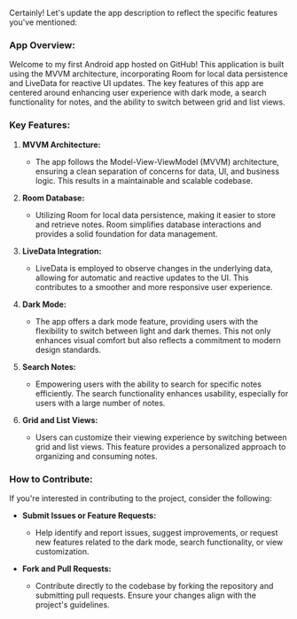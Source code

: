 Certainly! Let's update the app description to reflect the specific features you've mentioned:

### App Overview:
Welcome to my first Android app hosted on GitHub! This application is built using the MVVM architecture, incorporating Room for local data persistence and LiveData for reactive UI updates. The key features of this app are centered around enhancing user experience with dark mode, a search functionality for notes, and the ability to switch between grid and list views.

### Key Features:

1. **MVVM Architecture:**
   - The app follows the Model-View-ViewModel (MVVM) architecture, ensuring a clean separation of concerns for data, UI, and business logic. This results in a maintainable and scalable codebase.

2. **Room Database:**
   - Utilizing Room for local data persistence, making it easier to store and retrieve notes. Room simplifies database interactions and provides a solid foundation for data management.

3. **LiveData Integration:**
   - LiveData is employed to observe changes in the underlying data, allowing for automatic and reactive updates to the UI. This contributes to a smoother and more responsive user experience.

4. **Dark Mode:**
   - The app offers a dark mode feature, providing users with the flexibility to switch between light and dark themes. This not only enhances visual comfort but also reflects a commitment to modern design standards.

5. **Search Notes:**
   - Empowering users with the ability to search for specific notes efficiently. The search functionality enhances usability, especially for users with a large number of notes.

6. **Grid and List Views:**
   - Users can customize their viewing experience by switching between grid and list views. This feature provides a personalized approach to organizing and consuming notes.

### How to Contribute:

If you're interested in contributing to the project, consider the following:

- **Submit Issues or Feature Requests:**
  - Help identify and report issues, suggest improvements, or request new features related to the dark mode, search functionality, or view customization.

- **Fork and Pull Requests:**
  - Contribute directly to the codebase by forking the repository and submitting pull requests. Ensure your changes align with the project's guidelines.



